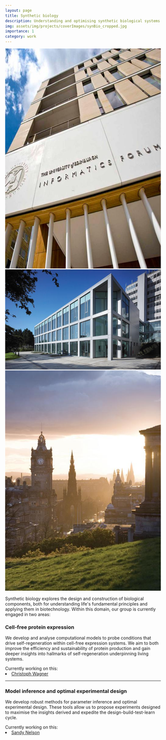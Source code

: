 ```yaml
---
layout: page
title: Synthetic biology
description: Understanding and optimising synthetic biological systems
img: assets/img/projects/coverImages/synBio_cropped.jpg
importance: 1
category: work
---
```


<div class="container">
  <div class="img-group">
    <div class="img1">
      <img src="../assets/img/stock/infoOutside_cropped.jpg" alt="Informatics Forum" class="img-fluid rounded z-depth-1">
    </div>
    <div class="img2">
      <img src="../assets/img/stock/waddington_cropped.jpg" alt="Waddington building" class="img-fluid rounded z-depth-1">
    </div>
    <div class="img1">
      <img src="../assets/img/stock/carlton_cropped.jpg" alt="View from Carlton Hill" class="img-fluid rounded z-depth-1">
    </div>
  </div>
</div>

Synthetic biology explores the design and construction of biological components, both for understanding life's
fundamental principles and applying them in biotechnology. Within this domain, our group is currently engaged in two
areas:

### Cell-free protein expression

We develop and analyse computational models to probe conditions that drive self-regeneration within cell-free
expression systems. We aim to both improve the efficiency and sustainability of protein production and gain deeper
insights into hallmarks of self-regeneration underpinning living systems.

<div>
  <span> Currently working on this: </span>
  <li class="tab"><a href="/people/christophWagner/">Christoph Wagner</a></li>
</div>

---

### Model inference and optimal experimental design

We develop robust methods for parameter inference and optimal experimental design. These tools allow us to propose
experiments designed to maximise the insights derived and expedite the design-build-test-learn cycle.

<div>
  <span> Currently working on this: </span>
  <li class="tab"><a href="/people/sandyNelson/">Sandy Nelson</a></li>
</div>
